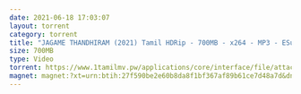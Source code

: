 ```yaml
---
date: 2021-06-18 17:03:07
layout: torrent
category: torrent
title: "JAGAME THANDHIRAM (2021) Tamil HDRip - 700MB - x264 - MP3 - ESub :"
size: 700MB
type: Video
torrent: https://www.1tamilmv.pw/applications/core/interface/file/attachment.php?id=78912
magnet: magnet:?xt=urn:btih:27f590be2e60b8da8f1bf367af89b61ce7d48a7d&dn=www.1TamilMV.pw%20-%20JAGAME%20THANDHIRAM%20(2021)%20Tamil%20HQ%20HDRip%20-%20700MB%20-%20x264%20-%20MP3%20-%20ESub.mkv&tr=udp%3a%2f%2fp4p.arenabg.com%3a1337%2fannounce&tr=http%3a%2f%2fpow7.com%3a80%2fannounce&tr=udp%3a%2f%2ftracker.tiny-vps.com%3a6969%2fannounce&tr=http%3a%2f%2ftracker2.itzmx.com%3a6961%2fannounce&tr=udp%3a%2f%2f151.80.120.114%3a2710%2fannounce&tr=udp%3a%2f%2f9.rarbg.com%3a2790%2fannounce&tr=udp%3a%2f%2f9.rarbg.to%3a2740%2fannounce&tr=udp%3a%2f%2fopen.stealth.si%3a80%2fannounce&tr=udp%3a%2f%2ftracker.leechers-paradise.org%3a6969%2fannounce&tr=udp%3a%2f%2ftracker.opentrackr.org%3a1337%2fannounce&tr=http%3a%2f%2ft.nyaatracker.com%3a80%2fannounce
---
```

